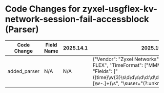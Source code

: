 # Code Changes for zyxel-usgflex-kv-network-session-fail-accessblock (Parser)

| Code Change | Field Name | 2025.14.1 | 2025.15.1 |
|-------------|------------|-----------|------------|
| added_parser | N/A | N/A | {"Vendor": "Zyxel Networks", "Product": "Zyxel USG FLEX", "TimeFormat": ["MMM dd HH:mm:ss yyyy"], "Fields": ["({time}\w{3}\s\d\d\s\d\d:\d\d:\d\d\s\d\d\d\d)\s({host}[\w\-\.]+)\s", "\suser=\"(?:unknown|({email_address}([A-Za-z0-9]+[!#$%&'+\/=?^_`~.\-])*[A-Za-z0-9]+@({email_domain}[^\]\s\"\\,;\|]+\.[^\]\s\"\\,;\|]+))|({user}[\w\.\-\!\#\^\~]{1,40}\$?))\"", "\ssrc=\"({src_ip}((([0-9a-fA-F.]{0,4}):{1,2}){1,7}([0-9a-fA-F]){0,4})|(((25[0-5]|(2[0-4]|1\d|[0-9]|)\d)\.?\b){4}))(:({src_port}\d+))?\"", "\snote=\"({operation}[^\"]+)", "\smsg=\"({event_name}[^\"]+)", "\sdst=\"({dest_ip}((([0-9a-fA-F.]{0,4}):{1,2}){1,7}([0-9a-fA-F]){0,4})|(((25[0-5]|(2[0-4]|1\d|[0-9]|)\d)\.?\b){4}))(:({dest_port}\d+))?\"", "\sdevid=\"({devid}[^\s]+)\"", "\scat=\"({category}[^\"]+)", "\sproto=\"({protocol}[^\"]+)", "\sdir=\"({direction}[^\"]+)"], "Name": "zyxel-usgflex-kv-network-session-fail-accessblock", "ParserVersion": "v1.0.0", "Conditions": [" cat=\"Security Policy Control\"", " note=\"ACCESS BLOCK\"", " dir=\""], "DupFields": ["operation->failure_reason"]} |